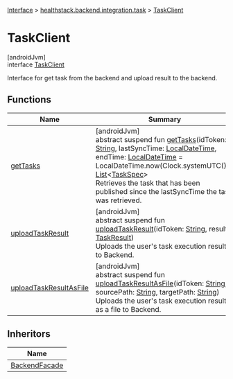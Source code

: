
[Interface](../../../index.html) > [healthstack.backend.integration.task](../index.html) > [TaskClient](index.html)



# TaskClient



[androidJvm]\
interface [TaskClient](index.html)

Interface for get task from the backend and upload result to the backend.



## Functions


| Name | Summary |
|---|---|
| [getTasks](get-tasks.html) | [androidJvm]<br>abstract suspend fun [getTasks](get-tasks.html)(idToken: [String](https://kotlinlang.org/api/latest/jvm/stdlib/kotlin/-string/index.html), lastSyncTime: [LocalDateTime](https://developer.android.com/reference/kotlin/java/time/LocalDateTime.html), endTime: [LocalDateTime](https://developer.android.com/reference/kotlin/java/time/LocalDateTime.html) = LocalDateTime.now(Clock.systemUTC())): [List](https://kotlinlang.org/api/latest/jvm/stdlib/kotlin.collections/-list/index.html)&lt;[TaskSpec](../-task-spec/index.html)&gt;<br>Retrieves the task that has been published since the lastSyncTime the task was retrieved. |
| [uploadTaskResult](upload-task-result.html) | [androidJvm]<br>abstract suspend fun [uploadTaskResult](upload-task-result.html)(idToken: [String](https://kotlinlang.org/api/latest/jvm/stdlib/kotlin/-string/index.html), result: [TaskResult](../-task-result/index.html))<br>Uploads the user's task execution result to Backend. |
| [uploadTaskResultAsFile](upload-task-result-as-file.html) | [androidJvm]<br>abstract suspend fun [uploadTaskResultAsFile](upload-task-result-as-file.html)(idToken: [String](https://kotlinlang.org/api/latest/jvm/stdlib/kotlin/-string/index.html), sourcePath: [String](https://kotlinlang.org/api/latest/jvm/stdlib/kotlin/-string/index.html), targetPath: [String](https://kotlinlang.org/api/latest/jvm/stdlib/kotlin/-string/index.html))<br>Uploads the user's task execution result as a file to Backend. |


## Inheritors


| Name |
|---|
| [BackendFacade](../../healthstack.backend.integration/-backend-facade/index.html) |


